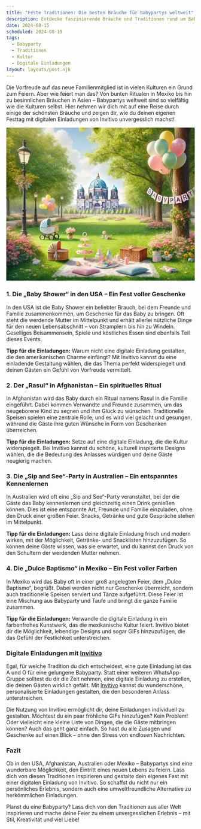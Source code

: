 ```yaml
---
title: "Feste Traditionen: Die besten Bräuche für Babypartys weltweit"
description: Entdecke faszinierende Bräuche und Traditionen rund um Babypartys aus aller Welt, sowie kreative Ideen für digitale Einladungen, die deinem Fest das gewisse Etwas verleihen.
date: 2024-08-15
scheduled: 2024-08-15
tags:
  - Babyparty
  - Traditionen
  - Kultur
  - Digitale Einladungen
layout: layouts/post.njk
---
```


Die Vorfreude auf das neue Familienmitglied ist in vielen Kulturen ein Grund zum Feiern. Aber wie feiert man das? Von bunten Ritualen in Mexiko bis hin zu besinnlichen Bräuchen in Asien – Babypartys weltweit sind so vielfältig wie die Kulturen selbst. Hier nehmen wir dich mit auf eine Reise durch einige der schönsten Bräuche und zeigen dir, wie du deinen eigenen Festtag mit digitalen Einladungen von Invitivo unvergesslich machst!

![Weltreise der Babypartys](/img/picnic-park.webp)

### 1. **Die „Baby Shower“ in den USA – Ein Fest voller Geschenke**

In den USA ist die Baby Shower ein beliebter Brauch, bei dem Freunde und Familie zusammenkommen, um Geschenke für das Baby zu bringen. Oft steht die werdende Mutter im Mittelpunkt und erhält allerlei nützliche Dinge für den neuen Lebensabschnitt – von Stramplern bis hin zu Windeln. Geselliges Beisammensein, Spiele und köstliches Essen sind ebenfalls Teil dieses Events.

**Tipp für die Einladungen:** Warum nicht eine digitale Einladung gestalten, die den amerikanischen Charme einfängt? Mit Invitivo kannst du eine einladende Gestaltung wählen, die das Thema perfekt widerspiegelt und deinen Gästen ein Gefühl von Vorfreude vermittelt.

### 2. **Der „Rasul“ in Afghanistan – Ein spirituelles Ritual**

In Afghanistan wird das Baby durch ein Ritual namens Rasul in die Familie eingeführt. Dabei kommen Verwandte und Freunde zusammen, um das neugeborene Kind zu segnen und ihm Glück zu wünschen. Traditionelle Speisen spielen eine zentrale Rolle, und es wird viel gelacht und gesungen, während die Gäste ihre guten Wünsche in Form von Geschenken überreichen.

**Tipp für die Einladungen:** Setze auf eine digitale Einladung, die die Kultur widerspiegelt. Bei Invitivo kannst du schöne, kulturell inspirierte Designs wählen, die die Bedeutung des Anlasses würdigen und deine Gäste neugierig machen.

### 3. **Die „Sip and See“-Party in Australien – Ein entspanntes Kennenlernen**

In Australien wird oft eine „Sip and See“-Party veranstaltet, bei der die Gäste das Baby kennenlernen und gleichzeitig einen Drink genießen können. Dies ist eine entspannte Art, Freunde und Familie einzuladen, ohne den Druck einer großen Feier. Snacks, Getränke und gute Gespräche stehen im Mittelpunkt.

**Tipp für die Einladungen:** Lass deine digitale Einladung frisch und modern wirken, mit der Möglichkeit, Getränke- und Snacklisten hinzuzufügen. So können deine Gäste wissen, was sie erwartet, und du kannst den Druck von den Schultern der werdenden Mutter nehmen.

### 4. **Die „Dulce Baptismo“ in Mexiko – Ein Fest voller Farben**

In Mexiko wird das Baby oft in einer groß angelegten Feier, dem „Dulce Baptismo“, begrüßt. Dabei werden nicht nur Geschenke überreicht, sondern auch traditionelle Speisen serviert und Tänze aufgeführt. Diese Feier ist eine Mischung aus Babyparty und Taufe und bringt die ganze Familie zusammen.

**Tipp für die Einladungen:** Verwandle die digitale Einladung in ein farbenfrohes Kunstwerk, das die mexikanische Kultur feiert. Invitivo bietet dir die Möglichkeit, lebendige Designs und sogar GIFs hinzuzufügen, die das Gefühl der Festlichkeit unterstreichen.

### **Digitale Einladungen mit [Invitivo](https://invitivo.com/create)**

Egal, für welche Tradition du dich entscheidest, eine gute Einladung ist das A und O für eine gelungene Babyparty. Statt einer weiteren WhatsApp-Gruppe solltest du dir die Zeit nehmen, eine digitale Einladung zu erstellen, die deinen Gästen wirklich gefällt. Mit [Invitivo](https://invitivo.com) kannst du wunderschöne, personalisierte Einladungen gestalten, die den besonderen Anlass unterstreichen.

Die Nutzung von Invitivo ermöglicht dir, deine Einladungen individuell zu gestalten. Möchtest du ein paar fröhliche GIFs hinzufügen? Kein Problem! Oder vielleicht eine kleine Liste von Dingen, die die Gäste mitbringen können? Auch das geht ganz einfach. So hast du alle Zusagen und Geschenke auf einen Blick – ohne den Stress von endlosen Nachrichten.

### **Fazit**

Ob in den USA, Afghanistan, Australien oder Mexiko – Babypartys sind eine wunderbare Möglichkeit, den Eintritt eines neuen Lebens zu feiern. Lass dich von diesen Traditionen inspirieren und gestalte dein eigenes Fest mit einer digitalen Einladung von Invitivo. So schaffst du nicht nur ein persönliches Erlebnis, sondern auch eine umweltfreundliche Alternative zu herkömmlichen Einladungen.

Planst du eine Babyparty? Lass dich von den Traditionen aus aller Welt inspirieren und mache deine Feier zu einem unvergesslichen Erlebnis – mit Stil, Kreativität und viel Liebe!
